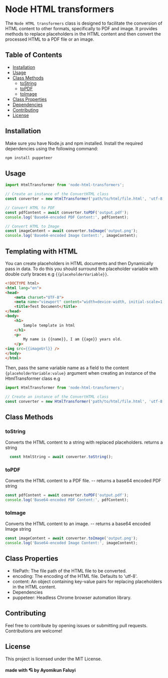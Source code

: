 # Node HTML transformers

The `Node HTML transformers` class is designed to facilitate the conversion of HTML content to other formats, specifically to PDF and image. It provides methods to replace placeholders in the HTML content and then convert the processed HTML to a PDF file or an image.

## Table of Contents
- [Installation](#installation)
- [Usage](#usage)
- [Class Methods](#class-methods)
  - [toString](#tostring)
  - [toPDF](#topdf)
  - [toImage](#toimage)
- [Class Properties](#class-properties)
- [Dependencies](#dependencies)
- [Contributing](#contributing)
- [License](#license)

## Installation

Make sure you have Node.js and npm installed. Install the required dependencies using the following command:

```bash
npm install puppeteer
```

## Usage

```typescript
import HtmlTransformer from 'node-html-transformers';

// Create an instance of the ConvertHTML class
const converter = new HtmlTransformer('path/to/html/file.html', 'utf-8', { variable1: 'value1', variable2: 'value2' });

// Convert HTML to PDF
const pdfContent = await converter.toPDF('output.pdf');
console.log('Base64-encoded PDF Content:', pdfContent);

// Convert HTML to Image
const imageContent = await converter.toImage('output.png');
console.log('Base64-encoded Image Content:', imageContent);

```

## Templating with HTML

You can create placeholders in HTML documents and then Dynamically pass in data.
To do this you should surround the placeholder variable with double curly braces e.g `{{placeholderVariable}}`. 

```html
<!DOCTYPE html>
<html lang="en">
<head>
    <meta charset="UTF-8">
    <meta name="viewport" content="width=device-width, initial-scale=1.0">
    <title>Test Document</title>
</head>
<body>
    <h1>
        Sample template in html
    </h1>
    <p>
        My name is {{name}}, I am {{age}} years old.
    </p>
<img src={{imageUrl}} />
</body>
</html>
```



Then, pass the same variable name as a field to the content `{placeholderVariable:value}` argument when creating an instance of the HtmlTransformer class e.g 

```typescript
import HtmlTransformer from 'node-html-transformers';

// Create an instance of the ConvertHTML class
const converter = new HtmlTransformer('path/to/html/file.html', 'utf-8', { name: 'Ayomikun', age: '20' });


```



## Class Methods


### toString

Converts the HTML content to a string with replaced placeholders.
returns a string

```typescript
  const htmlString = await converter.toString();

```

### toPDF
Converts the HTML content to a PDF file.
-- returns a base64 encoded PDF string

```typescript
const pdfContent = await converter.toPDF('output.pdf');
console.log('Base64-encoded PDF Content:', pdfContent);

```

### toImage


Converts the HTML content to an image.
-- returns a base64 encoded Image string

```typescript
const imageContent = await converter.toImage('output.png');
console.log('Base64-encoded Image Content:', imageContent);
```

## Class Properties
- filePath: The file path of the HTML file to be converted.
- encoding: The encoding of the HTML file. Defaults to 'utf-8'.
- content: An object containing key-value pairs for replacing placeholders in the HTML content.
- Dependencies
- puppeteer: Headless Chrome browser automation library.
  
## Contributing
Feel free to contribute by opening issues or submitting pull requests. Contributions are welcome!

## License
This project is licensed under the MIT License.

#### made with 💘 by Ayomikun Faluyi





